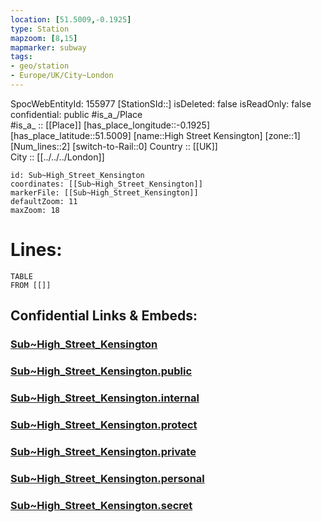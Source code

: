 ```yaml
---
location: [51.5009,-0.1925] 
type: Station 
mapzoom: [8,15] 
mapmarker: subway 
tags:
- geo/station
- Europe/UK/City~London
---
```

SpocWebEntityId: 155977
[StationSId::] 
isDeleted: false
isReadOnly: false
confidential: public
#is_a_/Place  
#is_a_ :: [[Place]] 
[has_place_longitude::-0.1925] 
[has_place_latitude::51.5009] 
[name::High Street Kensington] 
[zone::1] 
[Num_lines::2] 
[switch-to-Rail::0] 
Country :: [[UK]]  
City :: [[../../../London]]  


```leaflet
id: Sub~High_Street_Kensington
coordinates: [[Sub~High_Street_Kensington]] 
markerFile: [[Sub~High_Street_Kensington]] 
defaultZoom: 11 
maxZoom: 18
```


# Lines: 
```dataview
TABLE 
FROM [[]] 
```


## Confidential Links & Embeds: 

### [Sub~High_Street_Kensington](/_Standards/Earth/Continent/Europe/Europe~North/UK/England/Regions~England/London,Greater/cities~GreaterLondon/Underground/Station/Sub~High_Street_Kensington.md) 

### [Sub~High_Street_Kensington.public](/_public/Earth/Continent/Europe/Europe~North/UK/England/Regions~England/London,Greater/cities~GreaterLondon/Underground/Station/Sub~High_Street_Kensington.public.md) 

### [Sub~High_Street_Kensington.internal](/_internal/Earth/Continent/Europe/Europe~North/UK/England/Regions~England/London,Greater/cities~GreaterLondon/Underground/Station/Sub~High_Street_Kensington.internal.md) 

### [Sub~High_Street_Kensington.protect](/_protect/Earth/Continent/Europe/Europe~North/UK/England/Regions~England/London,Greater/cities~GreaterLondon/Underground/Station/Sub~High_Street_Kensington.protect.md) 

### [Sub~High_Street_Kensington.private](/_private/Earth/Continent/Europe/Europe~North/UK/England/Regions~England/London,Greater/cities~GreaterLondon/Underground/Station/Sub~High_Street_Kensington.private.md) 

### [Sub~High_Street_Kensington.personal](/_personal/Earth/Continent/Europe/Europe~North/UK/England/Regions~England/London,Greater/cities~GreaterLondon/Underground/Station/Sub~High_Street_Kensington.personal.md) 

### [Sub~High_Street_Kensington.secret](/_secret/Earth/Continent/Europe/Europe~North/UK/England/Regions~England/London,Greater/cities~GreaterLondon/Underground/Station/Sub~High_Street_Kensington.secret.md)


